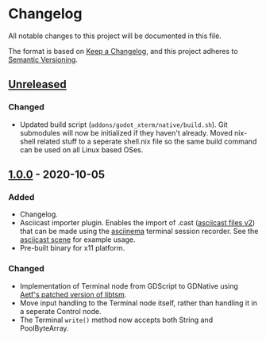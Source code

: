 # Changelog
All notable changes to this project will be documented in this file.

The format is based on [Keep a Changelog](https://keepachangelog.com/en/1.0.0/),
and this project adheres to [Semantic Versioning](https://semver.org/spec/v2.0.0.html).

## [Unreleased]
### Changed
- Updated build script (`addons/godot_xterm/native/build.sh`). Git submodules will now be initialized if they haven't already. Moved nix-shell related stuff to a seperate shell.nix file so the same build command can be used on all Linux based OSes.

## [1.0.0] - 2020-10-05
### Added
- Changelog.
- Asciicast importer plugin. Enables the import of .cast ([asciicast files v2](https://github.com/asciinema/asciinema/blob/master/doc/asciicast-v2.md)) that can be made using the [asciinema](https://asciinema.org/) terminal session recorder. See the [asciicast scene](/examples/asciicast) for example usage.
- Pre-built binary for x11 platform.

### Changed
- Implementation of Terminal node from GDScript to GDNative using [Aetf's patched version of libtsm](https://github.com/Aetf/libtsm).
- Move input handling to the Terminal node itself, rather than handling it in a seperate Control node.
- The Terminal `write()` method now accepts both String and PoolByteArray.

[Unreleased]: https://github.com/lihop/godot-xterm/compare/v1.0.0...HEAD
[1.0.0]: https://github.com/lihop/godot-xterm/releases/tag/v1.0.0
